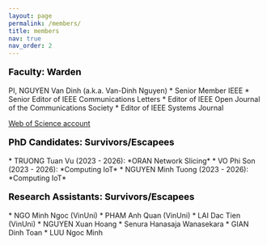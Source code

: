 ```yaml
---
layout: page
permalink: /members/
title: members
nav: true
nav_order: 2
---
```



<p style="text-align: left; color: black; font-size:18px;font-weight:bold">Faculty: Warden</p> 
PI, NGUYEN Van Dinh (a.k.a. Van-Dinh Nguyen)
 * Senior Member IEEE
 * Senior Editor of IEEE Communications Letters
 * Editor of IEEE Open Journal of the Communications Society
 * Editor of IEEE Systems Journal
 
[Web of Science account](https://www.webofscience.com/wos/author/record/ABE-6038-2020)
  
 


<p style="text-align: left; color: black; font-size:18px;font-weight:bold">PhD Candidates: Survivors/Escapees</p>
 * TRUONG Tuan Vu (2023 - 2026): *ORAN Network Slicing*
 * VO Phi Son (2023 - 2026): *Computing IoT*
 * NGUYEN Minh Tuong (2023 - 2026): *Computing IoT*



<p style="text-align: left; color: black; font-size:18px;font-weight:bold">Research Assistants: Survivors/Escapees</p>
* NGO Minh Ngoc (VinUni)
* PHAM Anh Quan (VinUni)
* LAI Dac Tien (VinUni)
* NGUYEN Xuan Hoang
* Senura Hanasaja Wanasekara
* GIAN Dinh Toan
* LUU Ngoc Minh 



